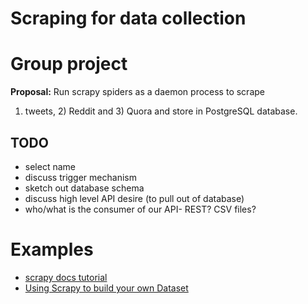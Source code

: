 # Scraping for data collection

# Group project
**Proposal:** Run scrapy spiders as a daemon process to scrape 
1) tweets, 2) Reddit and 3) Quora and store in PostgreSQL 
database.

## TODO
- select name
- discuss trigger mechanism
- sketch out database schema
- discuss high level API desire (to pull out of database)
- who/what is the consumer of our API- REST? CSV files?


# Examples
- [scrapy docs tutorial](https://doc.scrapy.org/en/latest/intro/tutorial.html)
- [Using Scrapy to build your own Dataset](https://towardsdatascience.com/using-scrapy-to-build-your-own-dataset-64ea2d7d4673)
